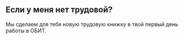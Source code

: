 ## Если у меня нет трудовой?

Мы сделаем для тебя новую трудовую книжку в твой первый день работы в ОБИТ.